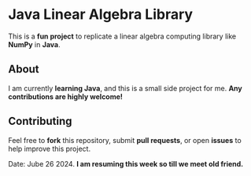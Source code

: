 # **Java Linear Algebra Library**

This is a **fun project** to replicate a linear algebra computing library like **NumPy** in **Java**.

## **About**

I am currently **learning Java**, and this is a small side project for me. **Any contributions are highly welcome!**

## **Contributing**

Feel free to **fork** this repository, submit **pull requests**, or open **issues** to help improve this project.

Date: Jube 26 2024.
**I am resuming this week so till we meet old friend.**